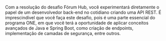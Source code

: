 Com a resolução do desafio Fórum Hub, você experimentará diretamente o papel de um desenvolvedor back-end no cotidiano criando uma API REST. É imprescindível que você faça este desafio, pois é uma parte essencial do programa ONE, em que você terá a oportunidade de aplicar conceitos avançados de Java e Spring Boot, como criação de endpoints, implementação de camadas de segurança, entre outros.